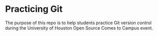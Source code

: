 # Practicing Git

The purpose of this repo is to help students practice Git version control during the University of Houston Open Source Comes to Campus event.
